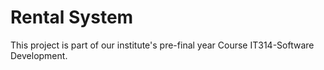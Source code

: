 # Rental System 
This project is part of our institute's pre-final year Course IT314-Software Development.
